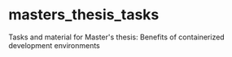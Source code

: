 # masters_thesis_tasks
Tasks and material for Master's thesis: Benefits of containerized development environments
